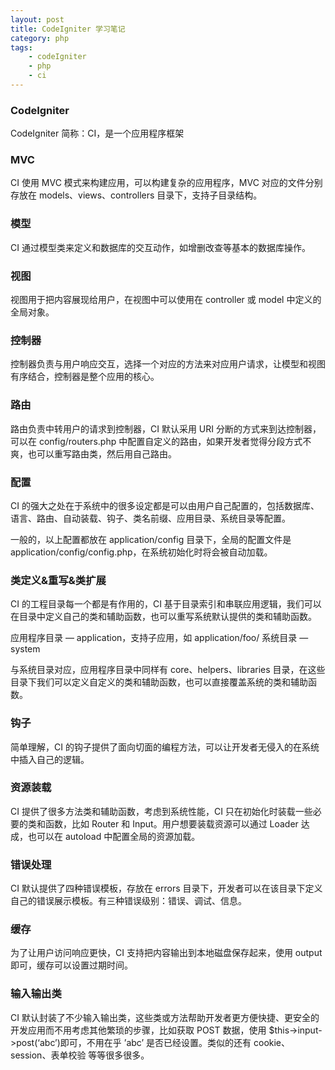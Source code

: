 ```yaml
---
layout: post
title: CodeIgniter 学习笔记
category: php
tags:
    - codeIgniter
    - php
    - ci
---
```

### CodeIgniter

CodeIgniter 简称：CI，是一个应用程序框架

### MVC

CI 使用 MVC 模式来构建应用，可以构建复杂的应用程序，MVC 对应的文件分别存放在 models、views、controllers 目录下，支持子目录结构。

### 模型

CI 通过模型类来定义和数据库的交互动作，如增删改查等基本的数据库操作。

### 视图

视图用于把内容展现给用户，在视图中可以使用在 controller 或 model 中定义的全局对象。

### 控制器

控制器负责与用户响应交互，选择一个对应的方法来对应用户请求，让模型和视图有序结合，控制器是整个应用的核心。

### 路由

路由负责中转用户的请求到控制器，CI 默认采用 URI 分断的方式来到达控制器，可以在 config/routers.php 中配置自定义的路由，如果开发者觉得分段方式不爽，也可以重写路由类，然后用自己路由。

### 配置

CI 的强大之处在于系统中的很多设定都是可以由用户自己配置的，包括数据库、语言、路由、自动装载、钩子、类名前缀、应用目录、系统目录等配置。

一般的，以上配置都放在 application/config 目录下，全局的配置文件是application/config/config.php，在系统初始化时将会被自动加载。

### 类定义&重写&类扩展

CI 的工程目录每一个都是有作用的，CI 基于目录索引和串联应用逻辑，我们可以在目录中定义自己的类和辅助函数，也可以重写系统默认提供的类和辅助函数。

应用程序目录 — application，支持子应用，如 application/foo/
系统目录 — system

与系统目录对应，应用程序目录中同样有 core、helpers、libraries 目录，在这些目录下我们可以定义自定义的类和辅助函数，也可以直接覆盖系统的类和辅助函数。

### 钩子

简单理解，CI 的钩子提供了面向切面的编程方法，可以让开发者无侵入的在系统中插入自己的逻辑。

### 资源装载

CI 提供了很多方法类和辅助函数，考虑到系统性能，CI 只在初始化时装载一些必要的类和函数，比如 Router 和 Input。用户想要装载资源可以通过 Loader 达成，也可以在 autoload 中配置全局的资源加载。

### 错误处理

CI 默认提供了四种错误模板，存放在 errors 目录下，开发者可以在该目录下定义自己的错误展示模板。有三种错误级别：错误、调试、信息。

### 缓存

为了让用户访问响应更快，CI 支持把内容输出到本地磁盘保存起来，使用 output 即可，缓存可以设置过期时间。

### 输入输出类

CI 默认封装了不少输入输出类，这些类或方法帮助开发者更方便快捷、更安全的开发应用而不用考虑其他繁琐的步骤，比如获取 POST 数据，使用 $this->input->post(‘abc’)即可，不用在乎 ’abc’ 是否已经设置。类似的还有 cookie、session、表单校验 等等很多很多。



